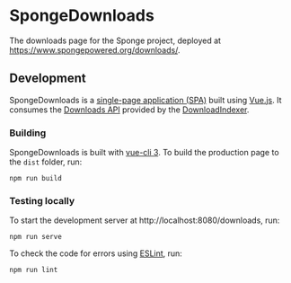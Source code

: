 # SpongeDownloads
The downloads page for the Sponge project, deployed at https://www.spongepowered.org/downloads/.

## Development
SpongeDownloads is a [single-page application (SPA)](https://en.wikipedia.org/wiki/Single-page_application) built using
[Vue.js](https://vuejs.org). It consumes the [Downloads API](https://dl-api.spongepowered.org/v1/) provided by the
[DownloadIndexer](https://github.com/SpongePowered/DownloadIndexer).

### Building
SpongeDownloads is built with [vue-cli 3](https://github.com/vuejs/vue-cli). To build the production page to the `dist`
folder, run:

```
npm run build
```

### Testing locally
To start the development server at http://localhost:8080/downloads, run:

```
npm run serve
```

To check the code for errors using [ESLint](https://eslint.org), run:

```
npm run lint
```
